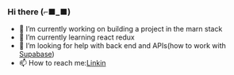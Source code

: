 ### Hi there (⌐■_■)

- 🔭 I’m currently working on building a project in the marn stack  
- 🌱 I’m currently learning react redux 
- 🤔 I’m looking for help with back end and APIs(how to work with [Supabase](https://supabase.com/))  
- 📫 How to reach me:[Linkin](https://www.linkedin.com/in/nart-shumaff-5308371b3/) 
<!-- 
- ⚡ Fun fact: ...
- 👯 I’m looking to collaborate on ...
- 💬 Ask me about ...
-->

